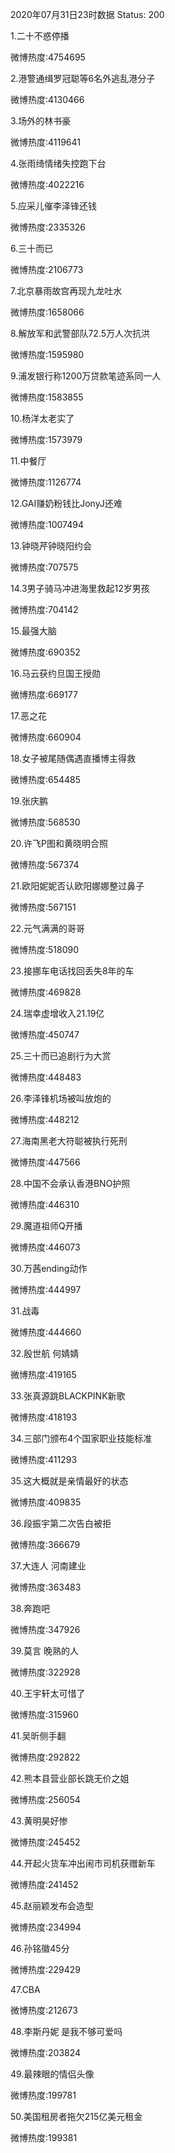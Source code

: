 2020年07月31日23时数据
Status: 200

1.二十不惑停播

微博热度:4754695

2.港警通缉罗冠聪等6名外逃乱港分子

微博热度:4130466

3.场外的林书豪

微博热度:4119641

4.张雨绮情绪失控跑下台

微博热度:4022216

5.应采儿催李泽锋还钱

微博热度:2335326

6.三十而已

微博热度:2106773

7.北京暴雨故宫再现九龙吐水

微博热度:1658066

8.解放军和武警部队72.5万人次抗洪

微博热度:1595980

9.浦发银行称1200万贷款笔迹系同一人

微博热度:1583855

10.杨洋太老实了

微博热度:1573979

11.中餐厅

微博热度:1126774

12.GAI赚奶粉钱比JonyJ还难

微博热度:1007494

13.钟晓芹钟晓阳约会

微博热度:707575

14.3男子骑马冲进海里救起12岁男孩

微博热度:704142

15.最强大脑

微博热度:690352

16.马云获约旦国王授勋

微博热度:669177

17.恶之花

微博热度:660904

18.女子被尾随偶遇直播博主得救

微博热度:654485

19.张庆鹏

微博热度:568530

20.许飞P图和黄晓明合照

微博热度:567374

21.欧阳妮妮否认欧阳娜娜整过鼻子

微博热度:567151

22.元气满满的哥哥

微博热度:518090

23.接挪车电话找回丢失8年的车

微博热度:469828

24.瑞幸虚增收入21.19亿

微博热度:450747

25.三十而已追剧行为大赏

微博热度:448483

26.李泽锋机场被叫放炮的

微博热度:448212

27.海南黑老大符聪被执行死刑

微博热度:447566

28.中国不会承认香港BNO护照

微博热度:446310

29.魔道祖师Q开播

微博热度:446073

30.万茜ending动作

微博热度:444997

31.战毒

微博热度:444660

32.殷世航 何婧婧

微博热度:419165

33.张真源跳BLACKPINK新歌

微博热度:418193

34.三部门颁布4个国家职业技能标准

微博热度:411293

35.这大概就是亲情最好的状态

微博热度:409835

36.段振宇第二次告白被拒

微博热度:366679

37.大连人 河南建业

微博热度:363483

38.奔跑吧

微博热度:347926

39.莫言 晚熟的人

微博热度:322928

40.王宇轩太可惜了

微博热度:315960

41.吴昕侧手翻

微博热度:292822

42.熊本县营业部长跳无价之姐

微博热度:256054

43.黄明昊好惨

微博热度:245452

44.开起火货车冲出闹市司机获赠新车

微博热度:241452

45.赵丽颖发布会造型

微博热度:234994

46.孙铭徽45分

微博热度:229429

47.CBA

微博热度:212673

48.李斯丹妮 是我不够可爱吗

微博热度:203824

49.最辣眼的情侣头像

微博热度:199781

50.美国租房者拖欠215亿美元租金

微博热度:199381

